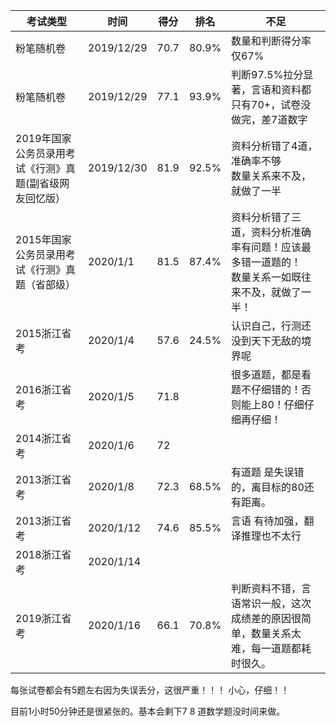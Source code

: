 | 考试类型                                                | 时间       | 得分 | 排名  | 不足                                                         |
| ------------------------------------------------------- | ---------- | ---- | ----- | ------------------------------------------------------------ |
| 粉笔随机卷                                              | 2019/12/29 | 70.7 | 80.9% | 数量和判断得分率仅67%                                        |
| 粉笔随机卷                                              | 2019/12/29 | 77.1 | 93.9% | 判断97.5%拉分显著，言语和资料都只有70+，试卷没做完，差7道数字 |
| 2019年国家公务员录用考试《行测》真题(副省级网友回忆版） | 2019/12/30 | 81.9 | 92.5% | 资料分析错了4道，准确率不够<br />数量关系来不及，就做了一半  |
| 2015年国家公务员录用考试《行测》真题（省部级）          | 2020/1/1   | 81.5 | 87.4% | 资料分析错了三道，资料分析准确率有问题！应该最多错一道题的！<br />数量关系一如既往来不及，就做了一半！ |
| 2015浙江省考                                            | 2020/1/4   | 57.6 | 24.5% | 认识自己，行测还没到天下无敌的境界呢                         |
| 2016浙江省考                                            | 2020/1/5   | 71.8 |       | 很多道题，都是看题不仔细错的！否则能上80！仔细仔细再仔细！   |
| 2014浙江省考                                            | 2020/1/6   | 72   |       |                                                              |
| 2013浙江省考                                            | 2020/1/8   | 72.3 | 68.5% | 有道题 是失误错的，离目标的80还有距离。                      |
| 2013浙江省考                                            | 2020/1/12  | 74.6 | 85.5% | 言语 有待加强，翻译推理也不太行                              |
| 2018浙江省考                                            | 2020/1/14  |      |       |                                                              |
| 2019浙江省考                                            | 2020/1/16  | 66.1 | 70.8% | 判断资料不错，言语常识一般，这次成绩差的原因很简单，数量关系太难，每一道题都耗时很久。 |



每张试卷都会有5题左右因为失误丢分，这很严重！！！ 小心，仔细！！

目前1小时50分钟还是很紧张的。基本会剩下7 8 道数学题没时间来做。